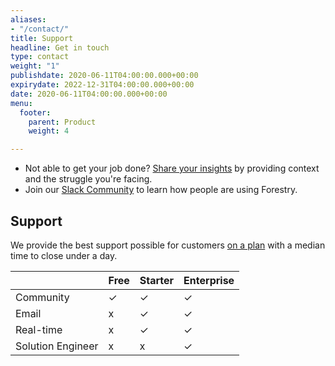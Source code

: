 ```yaml
---
aliases:
- "/contact/"
title: Support
headline: Get in touch
type: contact
weight: "1"
publishdate: 2020-06-11T04:00:00.000+00:00
expirydate: 2022-12-31T04:00:00.000+00:00
date: 2020-06-11T04:00:00.000+00:00
menu:
  footer:
    parent: Product
    weight: 4

---
```


* Not able to get your job done? [Share your insights](http://portal.productboard.com/forestry) by providing context and the struggle you're facing.
* Join our [Slack Community](https://join.slack.com/t/forestry-community/shared_invite/enQtNDAxMTU5NzcwMzA3LTY1MzM2YTZhN2Q2ZjkyMjk2ZmNhM2Y2ODIwYmU5YWRiNDYwMWRjNzhlOWJiMTg2NDc2ZWNlNjljOTNiNDZiZDk) to learn how people are using Forestry.

## Support

We provide the best support possible for customers [on a plan](/pricing/) with a median time to close under a day.

|  | Free | Starter | Enterprise |
| --- | --- | --- | --- |
| Community | ✓ | ✓ | ✓ |
| Email | x | ✓ | ✓ |
| Real-time | x | ✓ | ✓ |
| Solution Engineer | ⅹ | ⅹ | ✓ |
